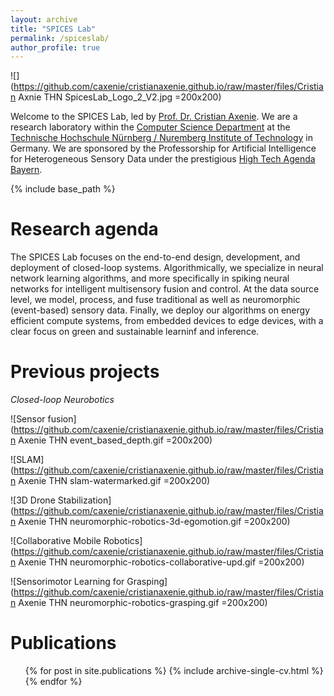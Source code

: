 ```yaml
---
layout: archive
title: "SPICES Lab"
permalink: /spiceslab/
author_profile: true
---
```


![](https://github.com/caxenie/cristianaxenie.github.io/raw/master/files/Cristian Axnie THN SpicesLab_Logo_2_V2.jpg =200x200)

Welcome to the SPICES Lab, led by [Prof. Dr. Cristian Axenie](https://www.th-nuernberg.de/person/axenie-cristian/). We are a research laboratory within the [Computer Science Department](https://www.th-nuernberg.de/en/faculties/in/) at the [Technische Hochschule Nürnberg / Nuremberg Institute of Technology](https://www.th-nuernberg.de/en/) in Germany. We are sponsored by the Professorship for Artificial Intelligence for Heterogeneous Sensory Data under the prestigious [High Tech Agenda Bayern](https://www.hightechagenda.de/).

{% include base_path %}

Research agenda
======
The SPICES Lab focuses on the end-to-end design, development, and deployment of closed-loop systems. Algorithmically, we specialize in neural network learning algorithms, and more specifically in spiking neural networks for intelligent multisensory fusion and control. At the data source level, we model, process, and fuse traditional as well as neuromorphic (event-based) sensory data. Finally, we deploy our algorithms on energy efficient compute systems, from embedded devices to edge devices, with a clear focus on green and sustainable learninf and inference. 


Previous projects
======

_Closed-loop Neurobotics_

![Sensor fusion](https://github.com/caxenie/cristianaxenie.github.io/raw/master/files/Cristian Axenie THN event_based_depth.gif =200x200)

![SLAM](https://github.com/caxenie/cristianaxenie.github.io/raw/master/files/Cristian Axenie THN slam-watermarked.gif =200x200)

![3D Drone Stabilization](https://github.com/caxenie/cristianaxenie.github.io/raw/master/files/Cristian Axenie THN neuromorphic-robotics-3d-egomotion.gif =200x200)

![Collaborative Mobile Robotics](https://github.com/caxenie/cristianaxenie.github.io/raw/master/files/Cristian Axenie THN neuromorphic-robotics-collaborative-upd.gif =200x200)

![Sensorimotor Learning for Grasping](https://github.com/caxenie/cristianaxenie.github.io/raw/master/files/Cristian Axenie THN neuromorphic-robotics-grasping.gif =200x200)


Publications
======
  <ul>{% for post in site.publications %}
    {% include archive-single-cv.html %}
  {% endfor %}</ul>
  

